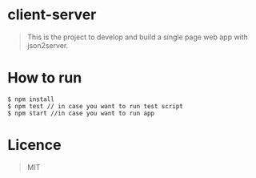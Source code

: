 # client-server
> This is the project to develop and build a single page web app with json2server.

# How to run
```
$ npm install
$ npm test // in case you want to run test script
$ npm start //in case you want to run app
```

# Licence
> MIT
